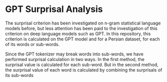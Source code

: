 # GPT Surprisal Analysis

The surprisal criterion has been investigated on n-gram statistical language models before, but less attention has been paid to the investigation of this criterion on deep language models such as GPT. In this repository, this criterion is calculated on the GPT model and for a Persian dataset, for each of its words or sub-words.



Since the GPT tokenizer may break words into sub-words, we have performed surprisal calculation in two ways. In the first method, the surprisal value is calculated for each sub-word. But in the second method, the surprisal value of each word is calculated by combining the surprisals of its sub-words
